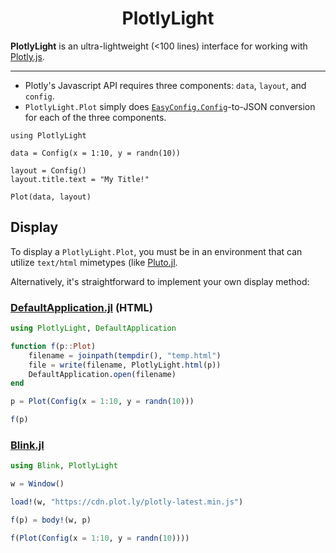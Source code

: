 <h1 align="center">PlotlyLight</h1>

**PlotlyLight** is an ultra-lightweight (<100 lines) interface for working with [Plotly.js](https://plotly.com/javascript/). 

---

- Plotly's Javascript API requires three components: `data`, `layout`, and `config`.  
- `PlotlyLight.Plot` simply does [`EasyConfig.Config`](https://github.com/joshday/EasyConfig.jl)-to-JSON conversion for each of the three components.

```
using PlotlyLight

data = Config(x = 1:10, y = randn(10))

layout = Config()
layout.title.text = "My Title!"

Plot(data, layout)
```

## Display

To display a `PlotlyLight.Plot`, you must be in an environment that can utilize `text/html` mimetypes (like
[Pluto.jl](https://github.com/fonsp/Pluto.jl).

Alternatively, it's straightforward to implement your own display method:

### [DefaultApplication.jl](https://github.com/tpapp/DefaultApplication.jl) (HTML)

```julia
using PlotlyLight, DefaultApplication

function f(p::Plot) 
    filename = joinpath(tempdir(), "temp.html")
    file = write(filename, PlotlyLight.html(p))
    DefaultApplication.open(filename)
end

p = Plot(Config(x = 1:10, y = randn(10)))

f(p)
```

### [Blink.jl](https://github.com/JuliaGizmos/Blink.jl)

```julia
using Blink, PlotlyLight

w = Window()

load!(w, "https://cdn.plot.ly/plotly-latest.min.js")

f(p) = body!(w, p)

f(Plot(Config(x = 1:10, y = randn(10))))
```